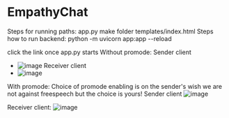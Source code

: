 # EmpathyChat
Steps for running
paths:
app.py
   make folder templates/index.html
Steps
how to run backend:
python -m uvicorn app:app --reload

click the link once app.py starts
Without promode:
Sender client
- ![image](https://github.com/user-attachments/assets/a2049ec7-ca95-4b23-9ad6-b2df543a40bd)
Receiver client
- ![image](https://github.com/user-attachments/assets/a3cc6074-915c-447c-b446-53db345e1f17)


With promode:
Choice of promode enabling is on the sender's wish we are not against freespeech but the choice is yours!
Sender client
![image](https://github.com/user-attachments/assets/fccc42cc-fe31-41c7-898d-e746beeccf2c)

Receiver client:
![image](https://github.com/user-attachments/assets/6bc4f16b-759e-46d6-b906-4d7468a17a43)



